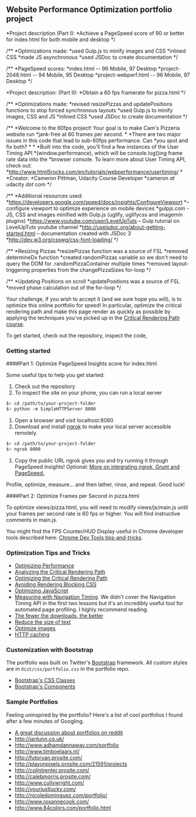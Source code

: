 ## Website Performance Optimization portfolio project


*Project description (Part I):
*Achieve a PageSpeed score of 90 or better for index.html for both mobile and desktop
*/

/**
*Optimizations made:
*used Gulp.js to minify images and CSS
*inlined CSS
*made JS asynchronous
*used JSDoc to create documentation
*/

/**
*PageSpeed scores:
*index.html  --  96 Mobile, 97 Desktop
*project-2048.html  --  94 Mobile, 95 Desktop
*project-webperf.html  -- 96 Mobile, 97 Desktop
*/

*Project description: (Part II):
*Obtain a 60 fps framerate for pizza.html
*/

/**
*Optimizations made:
*revised resizePizzas and updatePositions functions to stop forced synchronous layouts
*used Gulp.js to minify images, CSS and JS
*inlined CSS
*used JSDoc to create documentation
*/

/**
*Welcome to the 60fps project! Your goal is to make Cam's Pizzeria website run
*jank-free at 60 frames per second.
*
*There are two major issues in this code that lead to sub-60fps performance. Can
*you spot and fix both?
*
*
*Built into the code, you'll find a few instances of the User Timing API
*(window.performance), which will be console.log()ing frame rate data into the
*browser console. To learn more about User Timing API, check out:
*http://www.html5rocks.com/en/tutorials/webperformance/usertiming/
*
*Creator:
*Cameron Pittman, Udacity Course Developer
*cameron *at* udacity *dot* com
*/

/**
*Additional resources used:
*https://developers.google.com/speed/docs/insights/ConfigureViewport
*– configure viewport to optimize experience on mobile devices
*gulpjs.com - JS, CSS and images minified with Gulp.js (uglify, uglifycss and imagemin plugins)
*https://www.youtube.com/user/LevelUpTuts – Gulp tutorial on LevelUpTuts youtube channel
*http://usejsdoc.org/about-getting-started.html – documentation created with JSDoc 3
*http://dev.w3.org/csswg/css-font-loading/
*/

/**
*Resizing Pizzas
*resizePizzas function was a source of FSL
*removed determineDx function
*created randomPizzas variable so we don't need to query the DOM  for .randomPizzaContainer multiple times
*removed layout-triggering properties from the changePizzaSizes for-loop
*/

/**
*Updating Positions on scroll
*updatePositions was a source of FSL
*moved phase calculation out of the for-loop
*/

Your challenge, if you wish to accept it (and we sure hope you will), is to optimize this online portfolio for speed! In particular, optimize the critical rendering path and make this page render as quickly as possible by applying the techniques you've picked up in the [Critical Rendering Path course](https://www.udacity.com/course/ud884).

To get started, check out the repository, inspect the code,

### Getting started

####Part 1: Optimize PageSpeed Insights score for index.html

Some useful tips to help you get started:

1. Check out the repository
1. To inspect the site on your phone, you can run a local server

  ```bash
  $> cd /path/to/your-project-folder
  $> python -m SimpleHTTPServer 8080
  ```

1. Open a browser and visit localhost:8080
1. Download and install [ngrok](https://ngrok.com/) to make your local server accessible remotely.

  ``` bash
  $> cd /path/to/your-project-folder
  $> ngrok 8080
  ```

1. Copy the public URL ngrok gives you and try running it through PageSpeed Insights! Optional: [More on integrating ngrok, Grunt and PageSpeed.](http://www.jamescryer.com/2014/06/12/grunt-pagespeed-and-ngrok-locally-testing/)

Profile, optimize, measure... and then lather, rinse, and repeat. Good luck!

####Part 2: Optimize Frames per Second in pizza.html


To optimize views/pizza.html, you will need to modify views/js/main.js until your frames per second rate is 60 fps or higher. You will find instructive comments in main.js.

You might find the FPS Counter/HUD Display useful in Chrome developer tools described here: [Chrome Dev Tools tips-and-tricks](https://developer.chrome.com/devtools/docs/tips-and-tricks).

### Optimization Tips and Tricks
* [Optimizing Performance](https://developers.google.com/web/fundamentals/performance/ "web performance")
* [Analyzing the Critical Rendering Path](https://developers.google.com/web/fundamentals/performance/critical-rendering-path/analyzing-crp.html "analyzing crp")
* [Optimizing the Critical Rendering Path](https://developers.google.com/web/fundamentals/performance/critical-rendering-path/optimizing-critical-rendering-path.html "optimize the crp!")
* [Avoiding Rendering Blocking CSS](https://developers.google.com/web/fundamentals/performance/critical-rendering-path/render-blocking-css.html "render blocking css")
* [Optimizing JavaScript](https://developers.google.com/web/fundamentals/performance/critical-rendering-path/adding-interactivity-with-javascript.html "javascript")
* [Measuring with Navigation Timing](https://developers.google.com/web/fundamentals/performance/critical-rendering-path/measure-crp.html "nav timing api"). We didn't cover the Navigation Timing API in the first two lessons but it's an incredibly useful tool for automated page profiling. I highly recommend reading.
* <a href="https://developers.google.com/web/fundamentals/performance/optimizing-content-efficiency/eliminate-downloads.html">The fewer the downloads, the better</a>
* <a href="https://developers.google.com/web/fundamentals/performance/optimizing-content-efficiency/optimize-encoding-and-transfer.html">Reduce the size of text</a>
* <a href="https://developers.google.com/web/fundamentals/performance/optimizing-content-efficiency/image-optimization.html">Optimize images</a>
* <a href="https://developers.google.com/web/fundamentals/performance/optimizing-content-efficiency/http-caching.html">HTTP caching</a>

### Customization with Bootstrap
The portfolio was built on Twitter's <a href="http://getbootstrap.com/">Bootstrap</a> framework. All custom styles are in `dist/css/portfolio.css` in the portfolio repo.

* <a href="http://getbootstrap.com/css/">Bootstrap's CSS Classes</a>
* <a href="http://getbootstrap.com/components/">Bootstrap's Components</a>

### Sample Portfolios

Feeling uninspired by the portfolio? Here's a list of cool portfolios I found after a few minutes of Googling.

* <a href="http://www.reddit.com/r/webdev/comments/280qkr/would_anybody_like_to_post_their_portfolio_site/">A great discussion about portfolios on reddit</a>
* <a href="http://ianlunn.co.uk/">http://ianlunn.co.uk/</a>
* <a href="http://www.adhamdannaway.com/portfolio">http://www.adhamdannaway.com/portfolio</a>
* <a href="http://www.timboelaars.nl/">http://www.timboelaars.nl/</a>
* <a href="http://futoryan.prosite.com/">http://futoryan.prosite.com/</a>
* <a href="http://playonpixels.prosite.com/21591/projects">http://playonpixels.prosite.com/21591/projects</a>
* <a href="http://colintrenter.prosite.com/">http://colintrenter.prosite.com/</a>
* <a href="http://calebmorris.prosite.com/">http://calebmorris.prosite.com/</a>
* <a href="http://www.cullywright.com/">http://www.cullywright.com/</a>
* <a href="http://yourjustlucky.com/">http://yourjustlucky.com/</a>
* <a href="http://nicoledominguez.com/portfolio/">http://nicoledominguez.com/portfolio/</a>
* <a href="http://www.roxannecook.com/">http://www.roxannecook.com/</a>
* <a href="http://www.84colors.com/portfolio.html">http://www.84colors.com/portfolio.html</a>
